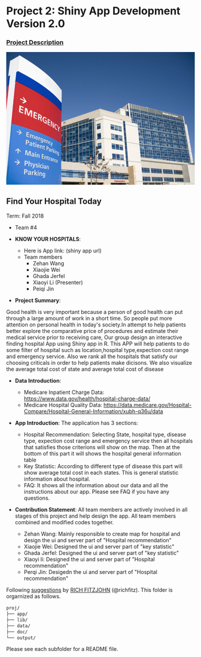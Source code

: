 # Project 2: Shiny App Development Version 2.0

### [Project Description](doc/project2_desc.md)

![screenshot](doc/Hospital.jpg)

## Find Your Hospital Today
Term: Fall 2018

+ Team #4
+ **KNOW YOUR HOSPITALS**: 
	+ Here is App link: (shiny app url)
 	+ Team members
		+ Zehan Wang
		+ Xiaojie Wei
		+ Ghada Jerfel
		+ Xiaoyi Li (Presenter)
		+ Peiqi Jin

+ **Project Summary**: 

Good health is very important because a person of good health can put through a large amount of work in a short time. So people put more attention on personal health in today's society.In attempt to help patients better explore the comparative price of procedures and estimate their medical service prior to receiving care, Our group design an interactive finding hospital App using Shiny app in R. This APP will help patients to do some filter of hospital such as location,hospital type,expection cost range and emergency service. Also we rank all the hospitals that satisfy our choosing criticals in order to help patients make dicisons. We also visualize the average total cost of state and average total cost of disease


+ **Data Introduction**: 
	+ Medicare Inpatient Charge Data: https://www.data.gov/health/hospital-charge-data/  
	+ Medicare Hospital Quality Data: https://data.medicare.gov/Hospital-Compare/Hospital-General-Information/xubh-q36u/data

+ **App Introduction**: The application has 3 sections:

	+ Hospital Recommendation: Selecting State, hospital type, disease type, expection cost range and emergency service then all hospitals that satisfies those criterions will show on the map. Then at the bottom of this part it will shows the hospital general information table 
	+ Key Statistic: According to different type of disease this part will show average total cost in each states. This is general statistic information about hospital.
	+ FAQ: It shows all the information about our data and all the instructions about our app. Please see FAQ if you have any questions.

+ **Contribution Statement**: 
All team members are actively involved in all stages of this project and help design the app. All team members combined and modified codes together.
  + Zehan Wang: Mainly responsible to create map for hospital and design the ui and server part of "Hospital recommendation"
  + Xiaojie Wei: Designed the ui and server part of "key statistic"
  + Ghada Jerfel: Designed the ui and server part of "key statistic"
  + Xiaoyi li: Designed the ui and server part of "Hospital recommendation"
  + Perqi Jin: Desigedn the ui and server part of "Hospital recommendation"







Following [suggestions](http://nicercode.github.io/blog/2013-04-05-projects/) by [RICH FITZJOHN](http://nicercode.github.io/about/#Team) (@richfitz). This folder is orgarnized as follows.

```
proj/
├── app/
├── lib/
├── data/
├── doc/
└── output/
```

Please see each subfolder for a README file.

